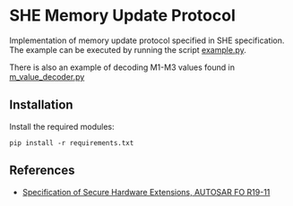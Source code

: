 # SHE Memory Update Protocol

Implementation of memory update protocol specified in SHE specification.  
The example can be executed by running the script [example.py](example.py).

There is also an example of decoding M1-M3 values found in [m_value_decoder.py](m_value_decoder.py)

## Installation
Install the required modules:
```
pip install -r requirements.txt
```

## References
* [Specification of Secure Hardware Extensions, AUTOSAR FO R19-11](https://www.autosar.org/fileadmin/user_upload/standards/foundation/19-11/AUTOSAR_TR_SecureHardwareExtensions.pdf)
